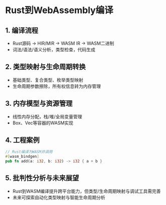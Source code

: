 # Rust到WebAssembly编译

## 1. 编译流程

- Rust源码 → HIR/MIR → WASM IR → WASM二进制
- 词法/语法/语义分析，类型检查，代码生成

## 2. 类型映射与生命周期转换

- 基础类型、复合类型、枚举类型映射
- 生命周期参数擦除，所有权信息转为内存管理

## 3. 内存模型与资源管理

- 线性内存分配，栈/堆/全局变量管理
- Box、Vec等容器的WASM实现

## 4. 工程案例

```rust
// Rust编译为WASM并调用
#[wasm_bindgen]
pub fn add(a: i32, b: i32) -> i32 { a + b }
```

## 5. 批判性分析与未来展望

- Rust到WASM编译提升跨平台能力，但类型/生命周期映射与调试工具需完善
- 未来可探索自动化类型映射与智能生命周期分析
